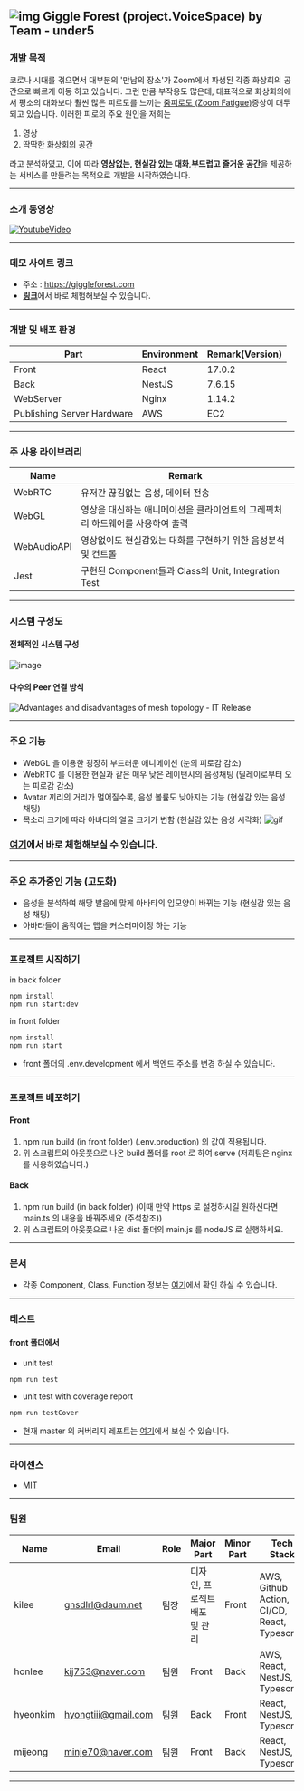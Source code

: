 ## ![img](https://user-images.githubusercontent.com/35288028/131969010-2f6197cc-2bd6-409e-b1f7-f23ccb77881a.png) Giggle Forest (project.VoiceSpace) by Team - under5

### 개발 목적

코로나 시대를 겪으면서 대부분의 '만남의 장소'가 Zoom에서 파생된 각종 화상회의 공간으로 빠르게 이동 하고 있습니다. 그런 만큼 부작용도 많은데, 대표적으로 화상회의에서 평소의 대화보다 훨씬 많은 피로도를 느끼는 [줌피로도 (Zoom Fatigue)](https://en.wikipedia.org/wiki/Zoom_fatigue)증상이 대두 되고 있습니다. 이러한 피로의 주요 원인을 저희는

1. 영상
2. 딱딱한 화상회의 공간

라고 분석하였고, 이에 따라 **영상없는, 현실감 있는 대화**,**부드럽고 즐거운 공간**을 제공하는 서비스를 만들려는 목적으로 개발을 시작하였습니다.

---

### 소개 동영상

[![YoutubeVideo](https://img.youtube.com/vi/Tdtk7nvgxqo/maxresdefault.jpg)](https://youtu.be/Tdtk7nvgxqo)

---

### 데모 사이트 링크
- 주소 : https://giggleforest.com 
- [**링크**](https://giggleforest.com)에서 바로 체험해보실 수 있습니다.

---


### 개발 및 배포 환경

| Part                       | Environment | Remark(Version) |
| -------------------------- | ----------- | --------------- |
| Front                      | React       | 17.0.2          |
| Back                       | NestJS      | 7.6.15          |
| WebServer                  | Nginx       | 1.14.2          |
| Publishing Server Hardware | AWS         | EC2             |

---

### 주 사용 라이브러리

| Name        | Remark                                                                        |
| ----------- | ----------------------------------------------------------------------------- |
| WebRTC      | 유저간 끊김없는 음성, 데이터 전송                                             |
| WebGL       | 영상을 대신하는 애니메이션을 클라이언트의 그레픽처리 하드웨어를 사용하여 출력 |
| WebAudioAPI | 영상없이도 현실감있는 대화를 구현하기 위한 음성분석 및 컨트롤                 |
| Jest        | 구현된 Component들과 Class의 Unit, Integration Test                           |

---

### 시스템 구성도

#### 전체적인 시스템 구성

![image](https://user-images.githubusercontent.com/74593890/131950983-cf735bf4-3a74-4074-bf3d-1bf79e3fc6cd.png)

#### 다수의 Peer 연결 방식

![Advantages and disadvantages of mesh topology - IT Release](https://www.itrelease.com/wp-content/uploads/2021/06/Full-Mesh-Topology-1024x640.jpg)

---

### 주요 기능

- WebGL 을 이용한 굉장히 부드러운 애니메이션 (눈의 피로감 감소)
- WebRTC 를 이용한 현실과 같은 매우 낮은 레이턴시의 음성채팅 (딜레이로부터 오는 피로감 감소)
- Avatar 끼리의 거리가 멀어질수록, 음성 볼륨도 낮아지는 기능 (현실감 있는 음성 채팅)
- 목소리 크기에 따라 아바타의 얼굴 크기가 변함 (현실감 있는 음성 시각화)
  ![gif](https://user-images.githubusercontent.com/74593890/131952354-8176e60f-da09-4b66-9d6a-1356eb40a7d6.gif)

### [**여기**](https://giggleforest.com)에서 바로 체험해보실 수 있습니다.

---

### 주요 추가중인 기능 (고도화)

- 음성을 분석하여 해당 발음에 맞게 아바타의 입모양이 바뀌는 기능 (현실감 있는 음성 채팅)
- 아바타들이 움직이는 맵을 커스터마이징 하는 기능

---

### 프로젝트 시작하기

in back folder

```
npm install
npm run start:dev
```

in front folder

```
npm install
npm run start
```

- front 폴더의 .env.development 에서 백엔드 주소를 변경 하실 수 있습니다.

---

### 프로젝트 배포하기

#### Front

1. npm run build (in front folder) (.env.production) 의 값이 적용됩니다.
2. 위 스크립트의 아웃풋으로 나온 build 폴더를 root 로 하여 serve (저희팀은 nginx 를 사용하였습니다.)

#### Back

1. npm run build (in back folder) (이때 만약 https 로 설정하시길 원하신다면 main.ts 의 내용을 바꿔주세요 (주석참조))
2. 위 스크립트의 아웃풋으로 나온 dist 폴더의 main.js 를 nodeJS 로 실행하세요.

---

### 문서

- 각종 Component, Class, Function 정보는 [여기](https://voicespaceunder5.github.io/VoiceSpaceDocs/docs/)에서 확인 하실 수 있습니다.

---

### 테스트

#### front 폴더에서
- unit test
```
npm run test
```

- unit test with coverage report
```
npm run testCover
```

- 현재 master 의 커버리지 레포트는 [여기](https://voicespaceunder5.github.io/VoiceSpaceDocs/lcov-report/)에서 보실 수 있습니다.

---

### 라이센스

- [MIT](https://github.com/VoiceSpaceUnder5/VoiceSpace/blob/master/LICENSE)

---

### 팀원

| Name     | Email                                       | Role | Major Part                    | Minor Part | Tech Stack                                   |
| -------- | ------------------------------------------- | ---- | ----------------------------- | ---------- | -------------------------------------------- |
| kilee    | [gnsdlrl@daum.net](mailto:gnsdlrl@daum.net) | 팀장 | 디자인, 프로젝트 배포 및 관리 | Front      | AWS, Github Action, CI/CD, React, Typescript |
| honlee   | kij753@naver.com                            | 팀원 | Front                         | Back       | AWS, React, NestJS, Typescript               |
| hyeonkim | hyongtiii@gmail.com                         | 팀원 | Back                          | Front      | React, NestJS, Typescript                    |
| mijeong  | minje70@naver.com                           | 팀원 | Front                         | Back       | React, NestJS, Typescript                    |

---
